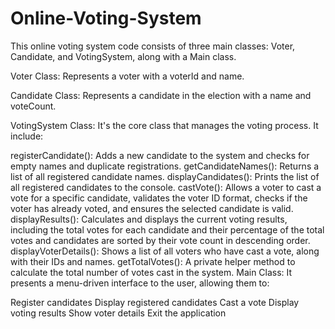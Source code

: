 # Online-Voting-System
This online voting system code consists of three main classes: Voter, Candidate, and VotingSystem, along with a Main class.

Voter Class: Represents a voter with a voterId and name.

Candidate Class: Represents a candidate in the election with a name and voteCount.

VotingSystem Class: It's the core class that manages the voting process. It include:

registerCandidate(): Adds a new candidate to the system and checks for empty names and duplicate registrations.
getCandidateNames(): Returns a list of all registered candidate names.
displayCandidates(): Prints the list of all registered candidates to the console.
castVote(): Allows a voter to cast a vote for a specific candidate, validates the voter ID format, checks if the voter has already voted, and ensures the selected candidate is valid.
displayResults(): Calculates and displays the current voting results, including the total votes for each candidate and their percentage of the total votes and candidates are sorted by their vote count in descending order.
displayVoterDetails(): Shows a list of all voters who have cast a vote, along with their IDs and names.
getTotalVotes(): A private helper method to calculate the total number of votes cast in the system.
Main Class: It presents a menu-driven interface to the user, allowing them to:

Register candidates
Display registered candidates
Cast a vote
Display voting results
Show voter details
Exit the application
